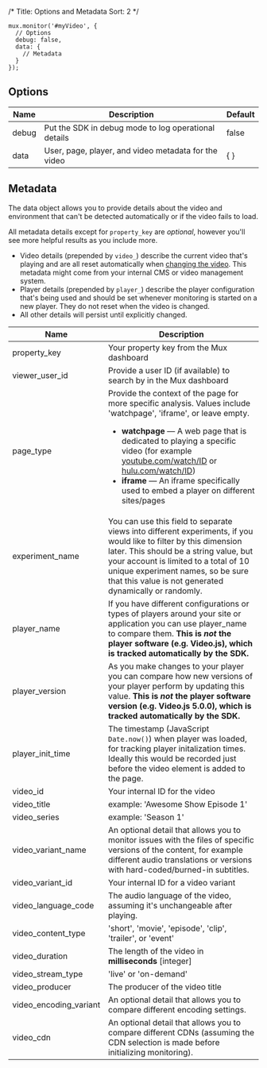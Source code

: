 /*
Title: Options and Metadata
Sort: 2
*/

```
mux.monitor('#myVideo', {
  // Options
  debug: false,
  data: {
    // Metadata
  }
});
```

## Options

Name	| Description	| Default
----------- | ----------- | --------
debug	| Put the SDK in debug mode to log operational details	| false
data | User, page, player, and video metadata for the video | { }

## Metadata

The data object allows you to provide details about the video and environment that can't be detected automatically or if the video fails to load.

All metadata details except for `property_key` are *optional*, however you'll see more helpful results as you include more.

- Video details (prepended by `video_`) describe the current video that's playing and are all reset automatically when [changing the video](changing-the-video). This metadata might come from your internal CMS or video management system.
- Player details (prepended by `player_`) describe the player configuration that's being used and should be set whenever monitoring is started on a new player. They do not reset when the video is changed.
- All other details will persist until explicitly changed.

Name	| Description
----- | -----------
property_key | Your property key from the Mux dashboard
viewer_user_id | Provide a user ID (if available) to search by in the Mux dashboard
page_type | Provide the context of the page for more specific analysis. Values include 'watchpage', 'iframe', or leave empty. <ul><li>**watchpage** &mdash; A web page that is dedicated to playing a specific video (for example [youtube.com/watch/ID](https://www.youtube.com/watch?v=WtA-IWdLMN0) or [hulu.com/watch/ID](http://www.hulu.com/watch/4183))</li><li>**iframe** &mdash; An iframe specifically used to embed a player on different sites/pages</li></ul>
experiment_name | You can use this field to separate views into different experiments, if you would like to filter by this dimension later. This should be a string value, but your account is limited to a total of 10 unique experiment names, so be sure that this value is not generated dynamically or randomly.
player_name | If you have different configurations or types of players around your site or application you can use player_name to compare them. **This is *not* the player software (e.g. Video.js), which is tracked automatically by the SDK.**
player_version | As you make changes to your player you can compare how new versions of your player perform by updating this value. **This is *not* the player software version (e.g. Video.js 5.0.0), which is tracked automatically by the SDK.**
player_init_time | The timestamp (JavaScript `Date.now()`) when player was loaded, for tracking player initalization times. Ideally this would be recorded just before the video element is added to the page.
video_id | Your internal ID for the video
video_title | example: 'Awesome Show Episode 1'
video_series | example: 'Season 1'
video_variant_name | An optional detail that allows you to monitor issues with the files of specific versions of the content, for example different audio translations or versions with hard-coded/burned-in subtitles.
video_variant_id | Your internal ID for a video variant
video_language_code | The audio language of the video, assuming it's unchangeable after playing.
video_content_type | 'short', 'movie', 'episode', 'clip', 'trailer', or 'event'
video_duration | The length of the video in **milliseconds** [integer]
video_stream_type | 'live' or 'on-demand'
video_producer | The producer of the video title
video_encoding_variant | An optional detail that allows you to compare different encoding settings.
video_cdn | An optional detail that allows you to compare different CDNs (assuming the CDN selection is made before initializing monitoring).
